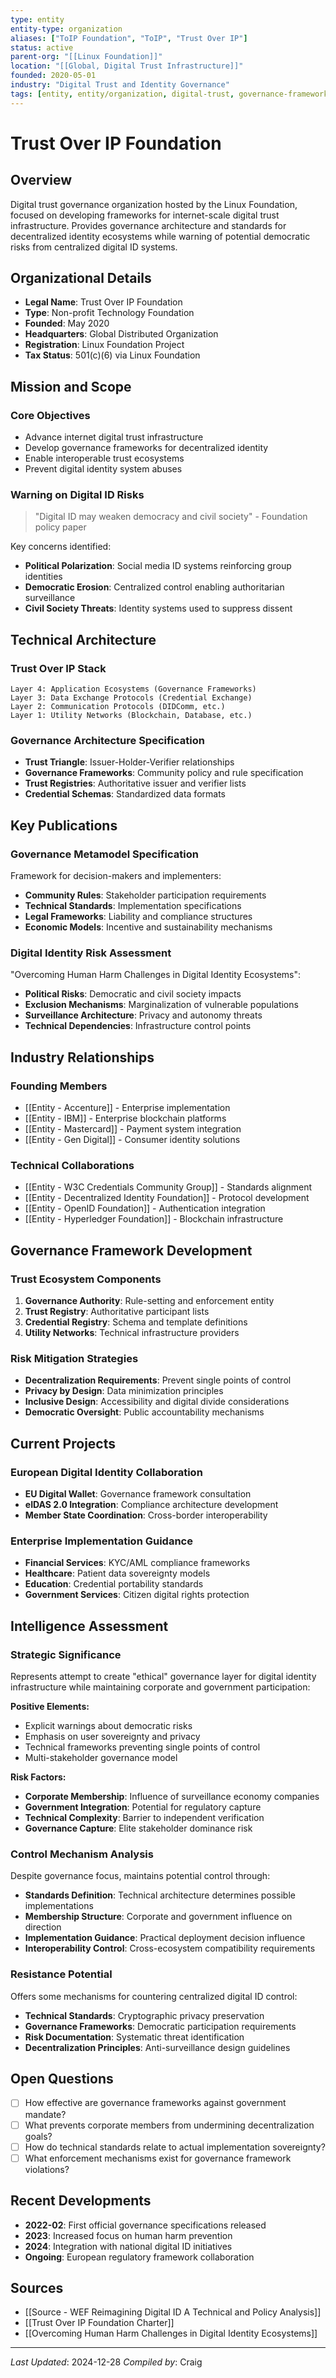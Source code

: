 ```yaml
---
type: entity
entity-type: organization
aliases: ["ToIP Foundation", "ToIP", "Trust Over IP"]
status: active
parent-org: "[[Linux Foundation]]"
location: "[[Global, Digital Trust Infrastructure]]"
founded: 2020-05-01
industry: "Digital Trust and Identity Governance"
tags: [entity, entity/organization, digital-trust, governance-framework, decentralized-id]
---
```


# Trust Over IP Foundation

## Overview
Digital trust governance organization hosted by the Linux Foundation, focused on developing frameworks for internet-scale digital trust infrastructure. Provides governance architecture and standards for decentralized identity ecosystems while warning of potential democratic risks from centralized digital ID systems.

## Organizational Details
- **Legal Name**: Trust Over IP Foundation
- **Type**: Non-profit Technology Foundation
- **Founded**: May 2020
- **Headquarters**: Global Distributed Organization
- **Registration**: Linux Foundation Project
- **Tax Status**: 501(c)(6) via Linux Foundation

## Mission and Scope

### Core Objectives
- Advance internet digital trust infrastructure
- Develop governance frameworks for decentralized identity
- Enable interoperable trust ecosystems
- Prevent digital identity system abuses

### Warning on Digital ID Risks
> "Digital ID may weaken democracy and civil society" - Foundation policy paper

Key concerns identified:
- **Political Polarization**: Social media ID systems reinforcing group identities
- **Democratic Erosion**: Centralized control enabling authoritarian surveillance
- **Civil Society Threats**: Identity systems used to suppress dissent

## Technical Architecture

### Trust Over IP Stack
```
Layer 4: Application Ecosystems (Governance Frameworks)
Layer 3: Data Exchange Protocols (Credential Exchange)
Layer 2: Communication Protocols (DIDComm, etc.)
Layer 1: Utility Networks (Blockchain, Database, etc.)
```

### Governance Architecture Specification
- **Trust Triangle**: Issuer-Holder-Verifier relationships
- **Governance Frameworks**: Community policy and rule specification
- **Trust Registries**: Authoritative issuer and verifier lists
- **Credential Schemas**: Standardized data formats

## Key Publications

### Governance Metamodel Specification
Framework for decision-makers and implementers:
- **Community Rules**: Stakeholder participation requirements
- **Technical Standards**: Implementation specifications
- **Legal Frameworks**: Liability and compliance structures
- **Economic Models**: Incentive and sustainability mechanisms

### Digital Identity Risk Assessment
"Overcoming Human Harm Challenges in Digital Identity Ecosystems":
- **Political Risks**: Democratic and civil society impacts
- **Exclusion Mechanisms**: Marginalization of vulnerable populations
- **Surveillance Architecture**: Privacy and autonomy threats
- **Technical Dependencies**: Infrastructure control points

## Industry Relationships

### Founding Members
- [[Entity - Accenture]] - Enterprise implementation
- [[Entity - IBM]] - Enterprise blockchain platforms
- [[Entity - Mastercard]] - Payment system integration
- [[Entity - Gen Digital]] - Consumer identity solutions

### Technical Collaborations
- [[Entity - W3C Credentials Community Group]] - Standards alignment
- [[Entity - Decentralized Identity Foundation]] - Protocol development
- [[Entity - OpenID Foundation]] - Authentication integration
- [[Entity - Hyperledger Foundation]] - Blockchain infrastructure

## Governance Framework Development

### Trust Ecosystem Components
1. **Governance Authority**: Rule-setting and enforcement entity
2. **Trust Registry**: Authoritative participant lists
3. **Credential Registry**: Schema and template definitions
4. **Utility Networks**: Technical infrastructure providers

### Risk Mitigation Strategies
- **Decentralization Requirements**: Prevent single points of control
- **Privacy by Design**: Data minimization principles
- **Inclusive Design**: Accessibility and digital divide considerations
- **Democratic Oversight**: Public accountability mechanisms

## Current Projects

### European Digital Identity Collaboration
- **EU Digital Wallet**: Governance framework consultation
- **eIDAS 2.0 Integration**: Compliance architecture development
- **Member State Coordination**: Cross-border interoperability

### Enterprise Implementation Guidance
- **Financial Services**: KYC/AML compliance frameworks
- **Healthcare**: Patient data sovereignty models
- **Education**: Credential portability standards
- **Government Services**: Citizen digital rights protection

## Intelligence Assessment

### Strategic Significance
Represents attempt to create "ethical" governance layer for digital identity infrastructure while maintaining corporate and government participation:

**Positive Elements:**
- Explicit warnings about democratic risks
- Emphasis on user sovereignty and privacy
- Technical frameworks preventing single points of control
- Multi-stakeholder governance model

**Risk Factors:**
- **Corporate Membership**: Influence of surveillance economy companies
- **Government Integration**: Potential for regulatory capture
- **Technical Complexity**: Barrier to independent verification
- **Governance Capture**: Elite stakeholder dominance risk

### Control Mechanism Analysis
Despite governance focus, maintains potential control through:
- **Standards Definition**: Technical architecture determines possible implementations
- **Membership Structure**: Corporate and government influence on direction
- **Implementation Guidance**: Practical deployment decision influence
- **Interoperability Control**: Cross-ecosystem compatibility requirements

### Resistance Potential
Offers some mechanisms for countering centralized digital ID control:
- **Technical Standards**: Cryptographic privacy preservation
- **Governance Frameworks**: Democratic participation requirements
- **Risk Documentation**: Systematic threat identification
- **Decentralization Principles**: Anti-surveillance design guidelines

## Open Questions
- [ ] How effective are governance frameworks against government mandate?
- [ ] What prevents corporate members from undermining decentralization goals?
- [ ] How do technical standards relate to actual implementation sovereignty?
- [ ] What enforcement mechanisms exist for governance framework violations?

## Recent Developments
- **2022-02**: First official governance specifications released
- **2023**: Increased focus on human harm prevention
- **2024**: Integration with national digital ID initiatives
- **Ongoing**: European regulatory framework collaboration

## Sources
- [[Source - WEF Reimagining Digital ID A Technical and Policy Analysis]]
- [[Trust Over IP Foundation Charter]]
- [[Overcoming Human Harm Challenges in Digital Identity Ecosystems]]

---
*Last Updated*: 2024-12-28
*Compiled by*: Craig